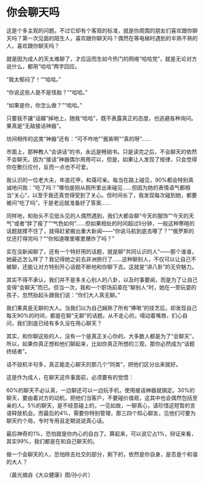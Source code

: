 # 你会聊天吗

这是个多主观的问题。不过它却有个客观的标准，就是你周围的朋友们喜欢跟你聊天吗？第一次见面的陌生人，喜欢跟你聊天吗？偶然在等电梯时遇到的半熟不熟的人，喜欢跟你聊天吗？ 

就是因为成人的天太难聊了，才应运而生如今热门的网络“哈哈党”，就是无论对方说什么，都用“哈哈”两字回应。 

“我太郁闷了！”“哈哈。” 

“你说这些人是不是怪胎？”“哈哈。” 

“如果是你，你怎么做？”“哈哈。” 

只要我不讓“话瓣”掉地上，随我“哈哈”，既不表露真正的态度，也逃避各种询问。果真是“无敌接话神器”。 

坊间相传的这类“神器”还有：“可不咋地”“酱紫啊”“真的呀”…… 

市面上，那种教人“会讲话”的书，永远是畅销书。只是读完之后，不会聊天的依然不会聊天。因为“接话”神器偶尔用用可以，但是，如果让人发现了规律，只会觉得你在敷衍应付，反而一点也不可爱。 

我认识的一位老大夫，年逾花甲，和蔼可亲。每当在路上碰见，90%都会特别真诚地问我：“吃了吗？”哪怕是刚从厕所里出来碰见……但因为她的表情语气都相当“关心”，以至于我还真觉得受到了关心。但时间长了，我发现每次碰到她，都要被问“吃了吗”，于是老远就准备好了答案…… 

同样地，和抬头不见低头见的人偶然遇到，我们大都会聊“今天的服饰”“今天的天气”或者“胖了瘦了”“气色如何”……但如果相处的时间超过5分钟，一般这种寒暄的话题就撑不住了，就得赶紧搬出重大新闻——“你说马航到底去哪了？”“俄罗斯的仗还打得完吗？”“你知道哪里哪里爆炸了吗？” 

实在没新闻聊了，还有一个特好用的话题，就是聊“共同认识的人”——那个谁谁，她最近怎么样了？我记得她之前去非洲旅行了……这种聊别人，不仅可以让自己不被聊，还能让对方特别开心话题不断地和你聊下去。这就是“讲八卦”的无穷魅力。 

其实不得不承认，我们并不是多关心别人的八卦，以及时事要闻，而是为了让自己变得“会聊天”而已。但当一次，我和一个职场前辈在“聊别人”时，她在一旁玩耍的孩子，忽然抬起头跟我们说：“你们大人真无聊。” 

我们果真是无聊的大人。当我们以为自己娴熟了所有“捧哏”的技艺后，却发现自己每天90%的时间，都是在聊“无聊”的话题。从不走心的，嚅动着嘴唇，扪心自问，我们到底已经有多久没在用心聊天？ 

其实，和你聊这些的人，没有一个是真正关心你的。大多数人都是为了“会聊天”，所以，如果你真正想和他们聊起来，比如你真正所想的三观，那你必然成为“话题终结者”。 

话不投机半句多，真正能走心聊天的那几个“同类”，把他们区分出来就好。 

这是作为成人，在聊天这件事面前，必须要有的觉悟： 

60%的聊天不必认真，一边聊还可以一边玩手机，使用接话神器就搞定。30%的聊天，要由着对方的动机，把他们当客户，不要碰价值观，这其中也会偶然包括至亲的人。5%的聊天，是不经意碰上的，一见如故，一聊真心，请珍惜这短暂的言语释放机会。而最后的4%，需要你特别管理，那三四个知心聊友，见他们可要为聊天约个局，专时专用且定期说说真心话。 

最后神奇的1%，恐怕就是你内心的自白了。算起来，可以说它占1%，辩证来看，其实99%，我们都是在和自己聊天的。 

做一个会聊天的人，恐怕除去社交的部分，剩下的，依然是你自身，是否是个和谐的大人？ 

（晨光摘自《大众健康》图/孙小片）